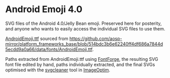 # Android Emoji 4.0
SVG files of the Android 4.0/Jelly Bean emoji. Preserved here for posterity, and anyone who wants to easily access the individual SVG files to use them.


[AndroidEmoji.ttf](/AndroidEmoji.ttf) sourced from https://github.com/aosp-mirror/platform_frameworks_base/blob/514bdc3b6e62240ff4df686a7844d5ecdd9a0a66/data/fonts/AndroidEmoji.ttf.

Paths extracted from AndroidEmoji.ttf using [FontForge][], the resulting SVG font file edited by hand, paths individually extracted, and the final SVGs optimised with the [svgcleaner][] tool in [ImageOptim][].

[FontForge]:   https://fontforge.github.io/
[svgcleaner]:  https://github.com/RazrFalcon/svgcleaner
[ImageOptim]:  http://imageoptim.com/
